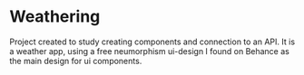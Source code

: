 # Weathering

Project created to study creating components and connection to an API. It is a weather app, using a free neumorphism ui-design I found on Behance as the main design for ui components.

